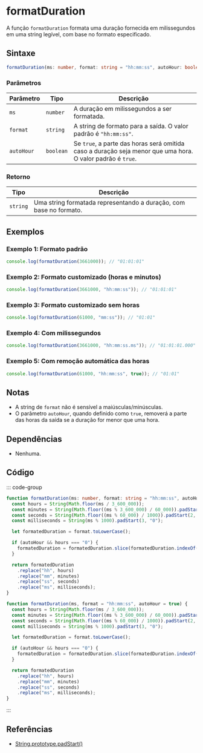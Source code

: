 # formatDuration
A função `formatDuration` formata uma duração fornecida em milissegundos em uma string legível, com base no formato especificado.

## Sintaxe

```typescript
formatDuration(ms: number, format: string = "hh:mm:ss", autoHour: boolean = true): string
```

### Parâmetros

| Parâmetro | Tipo     | Descrição                                                             |
|-----------|----------|-----------------------------------------------------------------------|
| `ms`      | `number` | A duração em milissegundos a ser formatada.                           |
| `format`  | `string` | A string de formato para a saída. O valor padrão é `"hh:mm:ss"`.      |
| `autoHour`| `boolean`| Se `true`, a parte das horas será omitida caso a duração seja menor que uma hora. O valor padrão é `true`. |

### Retorno

| Tipo     | Descrição                                                             |
|----------|-----------------------------------------------------------------------|
| `string` | Uma string formatada representando a duração, com base no formato.    |

## Exemplos

### Exemplo 1: Formato padrão
```typescript
console.log(formatDuration(3661000)); // "01:01:01"
```

### Exemplo 2: Formato customizado (horas e minutos)
```typescript
console.log(formatDuration(3661000, "hh:mm:ss")); // "01:01:01"
```

### Exemplo 3: Formato customizado sem horas
```typescript
console.log(formatDuration(61000, "mm:ss")); // "01:01"
```

### Exemplo 4: Com milissegundos
```typescript
console.log(formatDuration(3661000, "hh:mm:ss.ms")); // "01:01:01.000"
```

### Exemplo 5: Com remoção automática das horas
```typescript
console.log(formatDuration(61000, "hh:mm:ss", true)); // "01:01"
```

## Notas
- A string de `format` não é sensível a maiúsculas/minúsculas.
- O parâmetro `autoHour`, quando definido como `true`, removerá a parte das horas da saída se a duração for menor que uma hora.

## Dependências
- Nenhuma.

## Código
::: code-group

```typescript
function formatDuration(ms: number, format: string = "hh:mm:ss", autoHour: boolean = true): string {
  const hours = String(Math.floor(ms / 3_600_000));
  const minutes = String(Math.floor((ms % 3_600_000) / 60_000)).padStart(2, "0");
  const seconds = String(Math.floor((ms % 60_000) / 1000)).padStart(2, "0");
  const milliseconds = String(ms % 1000).padStart(3, "0");

  let formatedDuration = format.toLowerCase();

  if (autoHour && hours === "0") {
    formatedDuration = formatedDuration.slice(formatedDuration.indexOf("mm"));
  }

  return formatedDuration
    .replace("hh", hours)
    .replace("mm", minutes)
    .replace("ss", seconds)
    .replace("ms", milliseconds);
}
```

```javascript
function formatDuration(ms, format = "hh:mm:ss", autoHour = true) {
  const hours = String(Math.floor(ms / 3_600_000));
  const minutes = String(Math.floor((ms % 3_600_000) / 60_000)).padStart(2, "0");
  const seconds = String(Math.floor((ms % 60_000) / 1000)).padStart(2, "0");
  const milliseconds = String(ms % 1000).padStart(3, "0");

  let formatedDuration = format.toLowerCase();

  if (autoHour && hours === "0") {
    formatedDuration = formatedDuration.slice(formatedDuration.indexOf("mm"));
  }

  return formatedDuration
    .replace("hh", hours)
    .replace("mm", minutes)
    .replace("ss", seconds)
    .replace("ms", milliseconds);
}
```
:::

## Referências
- [String.prototype.padStart()](https://developer.mozilla.org/pt-BR/docs/Web/JavaScript/Reference/Global_Objects/String/padStart)